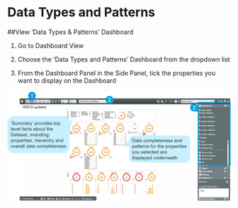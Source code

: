 # Data Types and Patterns

##View ‘Data Types & Patterns’ Dashboard

1. Go to Dashboard View

2. Choose the ‘Data Types and Patterns’ Dashboard from the dropdown list

3. From the Dashboard Panel in the Side Panel, tick the properties you want to display on the Dashboard

![](4-001.datatypesdashboard.png)

